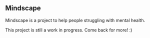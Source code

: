 ## Mindscape

Mindscape is a project to help people struggling with mental health. 

This project is still a work in progress. Come back for more! :)
